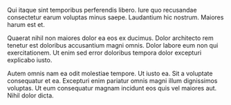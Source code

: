 Qui itaque sint temporibus perferendis libero. Iure quo recusandae consectetur earum voluptas minus saepe. Laudantium hic nostrum. Maiores harum est et.
 Quaerat nihil non maiores dolor ea eos ex ducimus. Dolor architecto rem tenetur est doloribus accusantium magni omnis. Dolor labore eum non qui exercitationem. Ut enim sed error doloribus tempora dolor excepturi explicabo iusto.
 Autem omnis nam ea odit molestiae tempore. Ut iusto ea. Sit a voluptate consequatur et ea. Excepturi enim pariatur omnis magni illum dignissimos voluptas. Ut eum consequatur magnam incidunt eos quis vel maiores aut. Nihil dolor dicta.